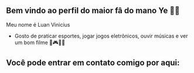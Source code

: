 ## Bem vindo ao perfil do maior fâ do mano Ye 🐻🌠

Meu nome é Luan Vinìcius 

- Gosto de praticar esportes, jogar jogos eletrônicos, ouvir músicas e  ver um bom filme 🏈🎮🎵🎥

## Você pode entrar em contato comigo por aqui:
